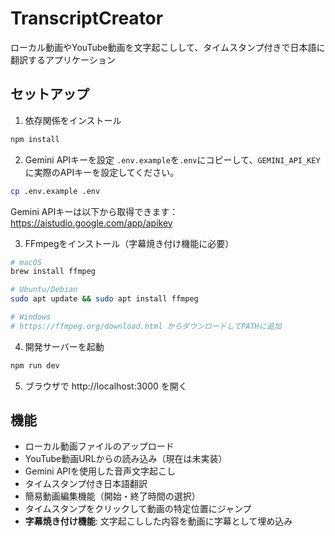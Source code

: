 # TranscriptCreator

ローカル動画やYouTube動画を文字起こしして、タイムスタンプ付きで日本語に翻訳するアプリケーション

## セットアップ

1. 依存関係をインストール
```bash
npm install
```

2. Gemini APIキーを設定
`.env.example`を`.env`にコピーして、`GEMINI_API_KEY`に実際のAPIキーを設定してください。
```bash
cp .env.example .env
```

Gemini APIキーは以下から取得できます：
https://aistudio.google.com/app/apikey

3. FFmpegをインストール（字幕焼き付け機能に必要）
```bash
# macOS
brew install ffmpeg

# Ubuntu/Debian
sudo apt update && sudo apt install ffmpeg

# Windows
# https://ffmpeg.org/download.html からダウンロードしてPATHに追加
```

4. 開発サーバーを起動
```bash
npm run dev
```

5. ブラウザで http://localhost:3000 を開く

## 機能

- ローカル動画ファイルのアップロード
- YouTube動画URLからの読み込み（現在は未実装）
- Gemini APIを使用した音声文字起こし
- タイムスタンプ付き日本語翻訳
- 簡易動画編集機能（開始・終了時間の選択）
- タイムスタンプをクリックして動画の特定位置にジャンプ
- **字幕焼き付け機能**: 文字起こしした内容を動画に字幕として埋め込み